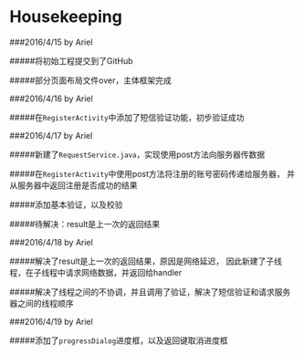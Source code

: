 # Housekeeping

###2016/4/15  by Ariel

#####将初始工程提交到了GitHub

#####部分页面布局文件over，主体框架完成

###2016/4/16  by Ariel

#####在`RegisterActivity`中添加了短信验证功能，初步验证成功

###2016/4/17  by Ariel

#####新建了`RequestService.java`，实现使用post方法向服务器传数据

#####在`RegisterActivity`中使用post方法将注册的账号密码传递给服务器，
并从服务器中返回注册是否成功的结果

#####添加基本验证，以及校验

#####待解决：result是上一次的返回结果

###2016/4/18  by Ariel

#####解决了result是上一次的返回结果，原因是网络延迟，
因此新建了子线程，在子线程中请求网络数据，并返回给handler

#####解决了线程之间的不协调，并且调用了验证，解决了短信验证和请求服务器之间的线程顺序

###2016/4/19  by Ariel

#####添加了`progressDialog`进度框，以及返回键取消进度框
